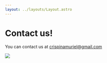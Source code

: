 ```yaml
---
layout: ../layouts/Layout.astro
---
```


# Contact us!

You can contact us at crispinamuriel@gmail.com

![](/test.png)

